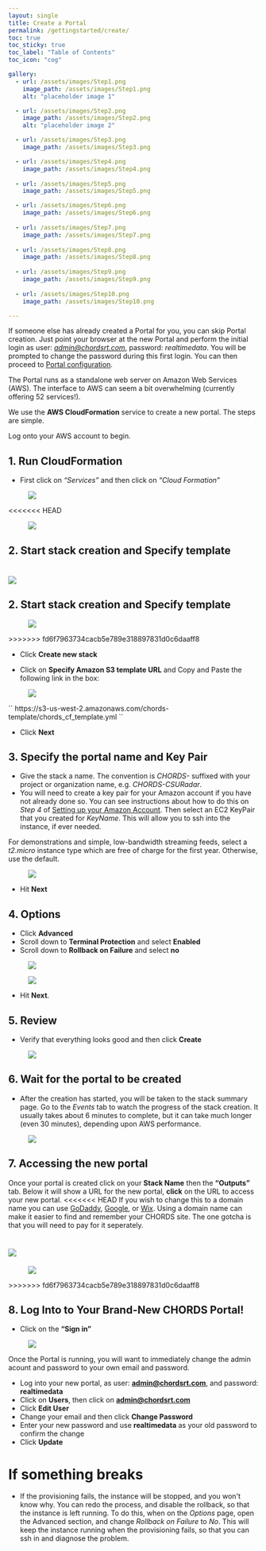```yaml
---
layout: single
title: Create a Portal
permalink: /gettingstarted/create/
toc: true
toc_sticky: true
toc_label: "Table of Contents"
toc_icon: "cog"

gallery:
  - url: /assets/images/Step1.png
    image_path: /assets/images/Step1.png
    alt: "placeholder image 1"

  - url: /assets/images/Step2.png
    image_path: /assets/images/Step2.png
    alt: "placeholder image 2"

  - url: /assets/images/Step3.png
    image_path: /assets/images/Step3.png

  - url: /assets/images/Step4.png
    image_path: /assets/images/Step4.png
    
  - url: /assets/images/Step5.png
    image_path: /assets/images/Step5.png

  - url: /assets/images/Step6.png
    image_path: /assets/images/Step6.png
    
  - url: /assets/images/Step7.png
    image_path: /assets/images/Step7.png
    
  - url: /assets/images/Step8.png
    image_path: /assets/images/Step8.png
   
  - url: /assets/images/Step9.png
    image_path: /assets/images/Step9.png
  
  - url: /assets/images/Step10.png
    image_path: /assets/images/Step10.png

---
```


If someone else has already created a Portal for you, you can skip Portal creation. Just point
your browser at the new Portal and perform the initial login as user: <em>admin@chordsrt.com</em>, 
password: <em>realtimedata</em>. You will be prompted to change the password during this first login.
You can then proceed to [Portal configuration]({{site.baseurl}}/admin).

The Portal runs as a standalone web server on Amazon Web Services (AWS). 
The interface to AWS can seem a bit overwhelming (currently offering 52
services!).

We use the **AWS CloudFormation** service to create a new portal. The steps are
simple.

<!--Gallery of picture instructions. This can be moved anywhere.-->
<!-- {% include gallery %} -->


Log onto your AWS account to begin.

## 1. Run CloudFormation

* First click on <em>“Services”</em> and then click on <em>“Cloud Formation”</em> 
<figure>
  <a href = "{{ site.baseurl }}/assets/images/Step1.png"><img  class="img-responsive" src="{{ site.baseurl }}/assets/images/Step1.png"></a> <!--Using liquid to set path for images.-->
</figure>      

<<<<<<< HEAD
<figure>
  <a href="{{ site.baseurl }}/assets/images/Step1.png"><img  class="img-responsive" src="{{ site.baseurl }}/assets/images/Step1.png"></a> <!--Using liquid to set path for images.-->
</figure>     

## 2. Start stack creation and Specify template 

<img  class="img-responsive" src="{{ site.baseurl }}/assets/images/Step2.png"><!--This image needs updated to a full screen shot showing context-->
=======
## 2. Start stack creation and Specify template 
<figure>
  <a href = "{{ site.baseurl }}/assets/images/Step2.png"><img  class="img-responsive" src="{{ site.baseurl }}/assets/images/Step2.png"></a><!--Using liquid to set path for images.-->
</figure>
>>>>>>> fd6f7963734cacb5e789e318897831d0c6daaff8

* Click **Create new stack**

* Click on **Specify Amazon S3 template URL** and Copy and Paste the following link in the box:
<figure>
  <a href = "{{ site.baseurl }}/assets/images/Step3.png"><img  class="img-responsive" src="{{ site.baseurl }}/assets/images/Step3.png"></a><!--Using liquid to set path for images.-->
</figure>
``
https://s3-us-west-2.amazonaws.com/chords-template/chords_cf_template.yml
``

* Click **Next**


## 3. Specify the portal name and Key Pair

* Give the stack a name. The convention is _CHORDS-_ suffixed with your project or organization name, e.g. _CHORDS-CSURadar_.
* You will need to create a key pair for your Amazon account if you have not already done so. You can see instructions about how to do this on _Step 4_ of [Setting up your Amazon Account](http://ncar.github.io/chords/aws.html).
Then select an EC2 KeyPair that you created for *KeyName*. This will allow you to ssh into the instance, if ever needed.

For demonstrations and simple, low-bandwidth streaming feeds, select a _t2.micro_ instance type which are free of charge for the first
year. Otherwise, use the default.
<figure>  
  <a href = "{{ site.baseurl }}/assets/images/Step4.png"><img  class="img-responsive" src="{{ site.baseurl }}/assets/images/Step4.png"></a><!--Using liquid to set path for images.-->
</figure>

* Hit **Next**

## 4. Options

* Click **Advanced**
* Scroll down to **Terminal Protection** and select **Enabled**
* Scroll down to **Rollback on Failure** and select **no**
<figure>
  <a href = "{{ site.baseurl }}/assets/images/Step5.png"><img  class="img-responsive" src="{{ site.baseurl }}/assets/images/Step5.png"></a><!--Using liquid to set path for images.-->
</figure>
<figure>
  <a href = "{{ site.baseurl }}/assets/images/Step6.png"><img  class="img-responsive" src="{{ site.baseurl }}/assets/images/Step6.png"></a><!--Using liquid to set path for images.-->
</figure>

* Hit **Next**.

## 5. Review

* Verify that everything looks good and then click **Create**
<figure>
  <a href = "{{ site.baseurl }}/assets/images/Step7.png"><img  class="img-responsive" src="{{ site.baseurl }}/assets/images/Step7.png"></a><!--Using liquid to set path for images.-->
</figure>

## 6. Wait for the portal to be created
* After the creation has started, you will be taken 
to the stack summary page. Go to the *Events* tab to watch the progress 
of the stack creation. It usually takes about 6 minutes to complete, but it can take 
much longer (even 30 minutes), depending upon AWS performance.

<figure>
  <a href = "{{ site.baseurl }}/assets/images/Step8.png"><img  class="img-responsive" src="{{ site.baseurl }}/assets/images/Step8.png"></a><!--Using liquid to set path for images.-->
</figure>

## 7. Accessing the new portal

Once your portal is created click on your **Stack Name** then the **“Outputs”** tab. Below it will show a URL for the new portal, **click** on the URL to access your new portal.
<<<<<<< HEAD
If you wish to change this to a domain name you can use [GoDaddy](https://www.godaddy.com/offers/domains/names?isc=gofd1001aj&gclid=EAIaIQobChMI7LaY-6qK4gIVIv_jBx2qFgUcEAAYAiAAEgL4yfD_BwE&gclsrc=aw.ds), [Google](https://domains.google/?gclid=EAIaIQobChMI7LaY-6qK4gIVIv_jBx2qFgUcEAAYASAAEgLX-_D_BwE#/), or [Wix](https://www.wix.com/html5us/domain-solutions?utm_source=google&gclid=EAIaIQobChMI7LaY-6qK4gIVIv_jBx2qFgUcEAAYAyAAEgJErPD_BwE&utm_campaign=914453717%5E47381781098&experiment_id=domain+names%5Ee%5E220764047163%5E1t3&utm_medium=cpc). Using a domain name can make it easier to find and remember your CHORDS site. The one gotcha is that you will need to pay for it seperately.

<img  class="img-responsive" src="{{ site.baseurl }}/assets/images/Step9.png"><!--Using liquid to set path for images.-->
=======
<figure>
  <a href = "{{ site.baseurl }}/assets/images/Step9.png"><img  class="img-responsive" src="{{ site.baseurl }}/assets/images/Step9.png"></a><!--Using liquid to set path for images.-->
</figure>
>>>>>>> fd6f7963734cacb5e789e318897831d0c6daaff8

## 8. Log Into to Your Brand-New CHORDS Portal!
* Click on the **“Sign in”** 

<figure>
  <a href = "{{ site.baseurl }}/assets/images/Step10.png"><img  class="img-responsive" src="{{ site.baseurl }}/assets/images/Step10.png"></a><!--Using liquid to set path for images.-->
</figure>

Once the Portal is running, you will want to immediately change the admin acount and password to your
own email and password.

* Log into your new portal, as user: **admin@chordsrt.com**, and password: **realtimedata**
* Click on **Users**, then click on **admin@chordsrt.com**
* Click **Edit User**
* Change your email and then click **Change Password**
* Enter your new password and use **realtimedata** as your old password to confirm the change
* Click **Update**

# If something breaks
* If the provisioning fails, the instance will be stopped, and you won\'t know why. You can redo the process, 
and disable the rollback, so that the instance is left running. To do this, when on the *Options* page, 
open the Advanced section, and change _Rollback on Failure_ to *No*. This will
keep the instance running when the provisioning fails, so that you can ssh in and diagnose the problem.

